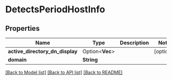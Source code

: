 # DetectsPeriodHostInfo

## Properties

Name | Type | Description | Notes
------------ | ------------- | ------------- | -------------
**active_directory_dn_display** | Option<**Vec<String>**> |  | [optional]
**domain** | **String** |  | 

[[Back to Model list]](../README.md#documentation-for-models) [[Back to API list]](../README.md#documentation-for-api-endpoints) [[Back to README]](../README.md)



